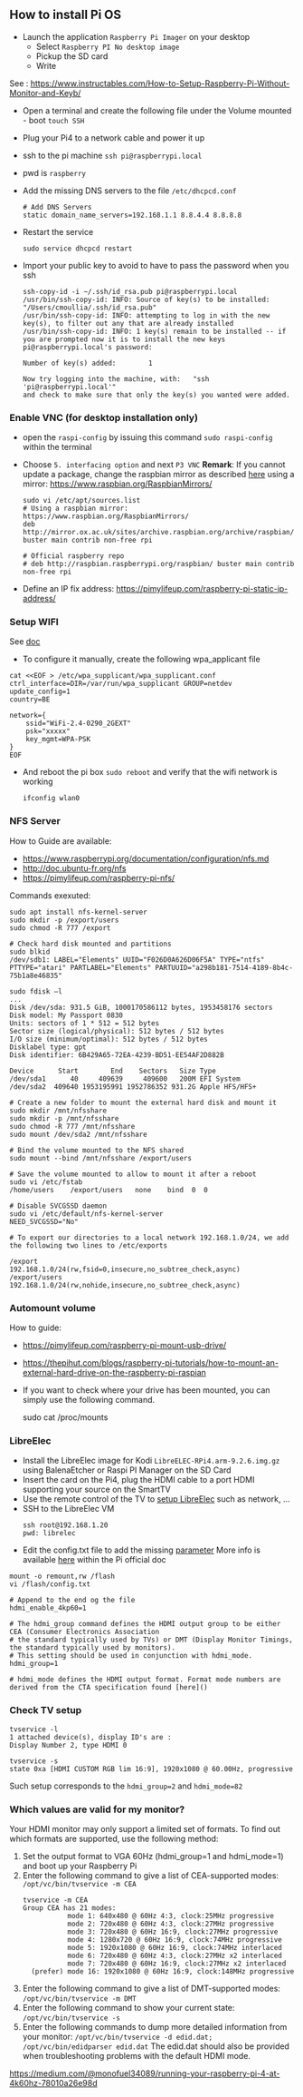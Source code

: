 ## How to install Pi OS

- Launch the application `Raspberry Pi Imager` on your desktop 
  - Select `Raspberry PI No desktop image`
  - Pickup the SD card
  - Write

See : https://www.instructables.com/How-to-Setup-Raspberry-Pi-Without-Monitor-and-Keyb/

- Open a terminal and create the following file under the Volume mounted - boot
  `touch SSH`
- Plug your Pi4 to a network cable and power it up
- ssh to the pi machine
  `ssh pi@raspberrypi.local`
- pwd is `raspberry`

- Add the missing DNS servers to the file `/etc/dhcpcd.conf`
  ```
  # Add DNS Servers
  static domain_name_servers=192.168.1.1 8.8.4.4 8.8.8.8
  ```
- Restart the service
  ```
  sudo service dhcpcd restart
  ```
- Import your public key to avoid to have to pass the password when you ssh
  ```
  ssh-copy-id -i ~/.ssh/id_rsa.pub pi@raspberrypi.local
  /usr/bin/ssh-copy-id: INFO: Source of key(s) to be installed: "/Users/cmoullia/.ssh/id_rsa.pub"
  /usr/bin/ssh-copy-id: INFO: attempting to log in with the new key(s), to filter out any that are already installed
  /usr/bin/ssh-copy-id: INFO: 1 key(s) remain to be installed -- if you are prompted now it is to install the new keys
  pi@raspberrypi.local's password:
  
  Number of key(s) added:        1
  
  Now try logging into the machine, with:   "ssh 'pi@raspberrypi.local'"
  and check to make sure that only the key(s) you wanted were added.
  ```  

### Enable VNC (for desktop installation only)

- open the `raspi-config` by issuing this command `sudo raspi-config` within the terminal
- Choose `5. interfacing option` and next `P3 VNC`
  **Remark**: If you cannot update a package, change the raspbian mirror as described [here](https://raspberrypi.stackexchange.com/questions/103539/could-not-connect-to-raspbian-raspberrypi-org-in-raspberry-pi-3)
  using a mirror: https://www.raspbian.org/RaspbianMirrors/
  ```
  sudo vi /etc/apt/sources.list
  # Using a raspbian mirror: https://www.raspbian.org/RaspbianMirrors/
  deb http://mirror.ox.ac.uk/sites/archive.raspbian.org/archive/raspbian/ buster main contrib non-free rpi
  
  # Official raspberry repo
  # deb http://raspbian.raspberrypi.org/raspbian/ buster main contrib non-free rpi
  ```  

- Define an IP fix address: https://pimylifeup.com/raspberry-pi-static-ip-address/

### Setup WIFI

See [doc](https://raspberrytips.com/raspberry-pi-wifi-setup/)

- To configure it manually, create the following wpa_applicant file
```
cat <<EOF > /etc/wpa_supplicant/wpa_supplicant.conf
ctrl_interface=DIR=/var/run/wpa_supplicant GROUP=netdev
update_config=1
country=BE

network={
	ssid="WiFi-2.4-0290_2GEXT"
	psk="xxxxx"
    key_mgmt=WPA-PSK
}
EOF
```
- And reboot the pi box `sudo reboot` and verify that the wifi network is working
  ```
  ifconfig wlan0
  ```
### NFS Server

How to Guide are available:
- https://www.raspberrypi.org/documentation/configuration/nfs.md
- http://doc.ubuntu-fr.org/nfs
- https://pimylifeup.com/raspberry-pi-nfs/

Commands exexuted:
```
sudo apt install nfs-kernel-server
sudo mkdir -p /export/users
sudo chmod -R 777 /export

# Check hard disk mounted and partitions
sudo blkid
/dev/sdb1: LABEL="Elements" UUID="F026D0A626D06F5A" TYPE="ntfs" PTTYPE="atari" PARTLABEL="Elements" PARTUUID="a298b181-7514-4189-8b4c-75b1a8e46835"

sudo fdisk –l
...
Disk /dev/sda: 931.5 GiB, 1000170586112 bytes, 1953458176 sectors
Disk model: My Passport 0830
Units: sectors of 1 * 512 = 512 bytes
Sector size (logical/physical): 512 bytes / 512 bytes
I/O size (minimum/optimal): 512 bytes / 512 bytes
Disklabel type: gpt
Disk identifier: 6B429A65-72EA-4239-BD51-EE54AF2D882B

Device      Start        End    Sectors   Size Type
/dev/sda1      40     409639     409600   200M EFI System
/dev/sda2  409640 1953195991 1952786352 931.2G Apple HFS/HFS+

# Create a new folder to mount the external hard disk and mount it
sudo mkdir /mnt/nfsshare
sudo mkdir -p /mnt/nfsshare
sudo chmod -R 777 /mnt/nfsshare
sudo mount /dev/sda2 /mnt/nfsshare

# Bind the volume mounted to the NFS shared
sudo mount --bind /mnt/nfsshare /export/users

# Save the volume mounted to allow to mount it after a reboot
sudo vi /etc/fstab
/home/users    /export/users   none    bind  0  0

# Disable SVCGSSD daemon
sudo vi /etc/default/nfs-kernel-server
NEED_SVCGSSD="No"

# To export our directories to a local network 192.168.1.0/24, we add the following two lines to /etc/exports

/export       192.168.1.0/24(rw,fsid=0,insecure,no_subtree_check,async)
/export/users 192.168.1.0/24(rw,nohide,insecure,no_subtree_check,async)
```

### Automount volume

How to guide:

- https://pimylifeup.com/raspberry-pi-mount-usb-drive/
- https://thepihut.com/blogs/raspberry-pi-tutorials/how-to-mount-an-external-hard-drive-on-the-raspberry-pi-raspian

- If you want to check where your drive has been mounted, you can simply use the following command.
  
  sudo cat /proc/mounts


  

### LibreElec

- Install the LibreElec image for Kodi `LibreELEC-RPi4.arm-9.2.6.img.gz` using BalenaEtcher or Raspi PI Manager
  on the SD Card
- Insert the card on the Pi4, plug the HDMI cable to a port HDMI supporting your source on the SmartTV 
- Use the remote control of the TV to [setup LibreElec](https://www.linuxbabe.com/raspberry-pi/libreelec-raspberry-pi) such as network, ...
- SSH to the LibreElec VM
  ```
  ssh root@192.168.1.20
  pwd: librelec
  ```
- Edit the config.txt file to add the missing [parameter](https://blog.codetitans.pl/post/howto-enable-4k60hz-on-raspberry-pi-4/)
  More info is available [here](https://www.raspberrypi.org/documentation/configuration/config-txt/video.md) within the Pi official doc
```
mount -o remount,rw /flash
vi /flash/config.txt

# Append to the end og the file
hdmi_enable_4kp60=1

# The hdmi_group command defines the HDMI output group to be either CEA (Consumer Electronics Association
# the standard typically used by TVs) or DMT (Display Monitor Timings, the standard typically used by monitors).
# This setting should be used in conjunction with hdmi_mode.
hdmi_group=1

# hdmi_mode defines the HDMI output format. Format mode numbers are derived from the CTA specification found [here]()
```

### Check TV setup

```
tvservice -l
1 attached device(s), display ID's are :
Display Number 2, type HDMI 0

tvservice -s
state 0xa [HDMI CUSTOM RGB lim 16:9], 1920x1080 @ 60.00Hz, progressive
```

Such setup corresponds to the `hdmi_group=2` and `hdmi_mode=82`

### Which values are valid for my monitor?

Your HDMI monitor may only support a limited set of formats. To find out which formats are supported, use the following method:

1. Set the output format to VGA 60Hz (hdmi_group=1 and hdmi_mode=1) and boot up your Raspberry Pi
2. Enter the following command to give a list of CEA-supported modes: `/opt/vc/bin/tvservice -m CEA`
   ```
   tvservice -m CEA
   Group CEA has 21 modes:
              mode 1: 640x480 @ 60Hz 4:3, clock:25MHz progressive
              mode 2: 720x480 @ 60Hz 4:3, clock:27MHz progressive
              mode 3: 720x480 @ 60Hz 16:9, clock:27MHz progressive
              mode 4: 1280x720 @ 60Hz 16:9, clock:74MHz progressive
              mode 5: 1920x1080 @ 60Hz 16:9, clock:74MHz interlaced
              mode 6: 720x480 @ 60Hz 4:3, clock:27MHz x2 interlaced
              mode 7: 720x480 @ 60Hz 16:9, clock:27MHz x2 interlaced
     (prefer) mode 16: 1920x1080 @ 60Hz 16:9, clock:148MHz progressive
   ```
3. Enter the following command to give a list of DMT-supported modes: `/opt/vc/bin/tvservice -m DMT`
4. Enter the following command to show your current state: `/opt/vc/bin/tvservice -s`
5. Enter the following commands to dump more detailed information from your monitor: `/opt/vc/bin/tvservice -d edid.dat; /opt/vc/bin/edidparser edid.dat`
   The edid.dat should also be provided when troubleshooting problems with the default HDMI mode.


https://medium.com/@monofuel34089/running-your-raspberry-pi-4-at-4k60hz-78010a26e98d